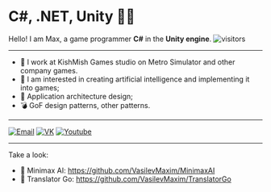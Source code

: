 # C#, .NET, Unity 💎🔥

Hello! I am Max, a game programmer **C#** in the **Unity engine**. ![visitors](https://visitor-badge.glitch.me/badge?page_id=VasilevMaxim.VasilevMaxim)

--------------
- 🍇 I work at KishMish Games studio on Metro Simulator and other company games.
- 🔨 I am interested in creating artificial intelligence and implementing it into games;
- 🌌 Application architecture design;
- 💣 GoF design patterns, other patterns.
--------------

<p align="center">
  
<a href="maksa43rus1@yandex.ru"><img alt="Email" src="https://img.shields.io/badge/Email-maksa43rus1@yandex.ru-blue?style=flat-square&logo=gmail"></a>
<a href="https://vk.com/vasilevc"><img alt="VK" src="https://img.shields.io/badge/VK-Vasilev-blue?style=flat-square&logo=vk"></a>
<a href="https://www.youtube.com/channel/UC4JFM-yk2xbOfT4zjaeH8qA/"><img alt="Youtube" src="https://img.shields.io/badge/Youtube-Vasilev-blue?style=flat-square&logo=Youtube"></a>

</p>

--------------

Take a look:

- 💢 Minimax AI: https://github.com/VasilevMaxim/MinimaxAI
- 💢 Translator Go: https://github.com/VasilevMaxim/TranslatorGo

